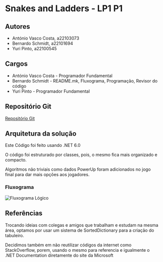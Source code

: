 ﻿# Snakes and Ladders - LP1 P1

## Autores

- António Vasco Costa, a22103073
- Bernardo Schmidt, a22101694
- Yuri Pinto, a22100545

## Cargos
- António Vasco Costa - Programador Fundamental
- Bernardo Schmidt - README.mk, Fluxograma, Programação, Revisor do código
- Yuri Pinto - Programador Fundamental

## Repositório Git
[Repositório Git](https://github.com/yuricezanne/Projeto-1---LP1)

## Arquitetura da solução

Este Código foi feito usando .NET 6.0

O código foi estruturado por classes, pois, o mesmo fica mais organizado e compacto.

Algoritmos não triviais como dados PowerUp foram adicionados no jogo final para dar mais opções aos jogadores.

### Fluxograma
![Fluxograma Lógico](https://raw.githubusercontent.com/yuricezanne/Projeto-1---LP1/master/Fluxograma%20Lógico%20Jogo%20Completo.jpg?token=GHSAT0AAAAAABSRL2EBBHSY33YLR6F5VWBUYSJ25WQ)

## Referências
Trocando ideias com colegas e amigos que trabalham e estudam na mesma área, optamos por usar um sistema de SortedDictionary para a criação do tabuleiro.

Decidimos também em não reutilizar códigos da internet como StackOverflow, porem, usando o mesmo para referencia e igualmente o .NET Documentation diretamente do site da Microsoft









